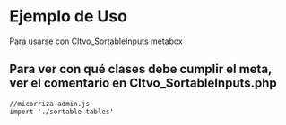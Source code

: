 # Ejemplo de Uso

Para usarse con Cltvo_SortableInputs metabox

## Para ver con qué clases debe cumplir el meta,  ver el comentario en Cltvo_SortableInputs.php

```
//micorriza-admin.js
import './sortable-tables'
```